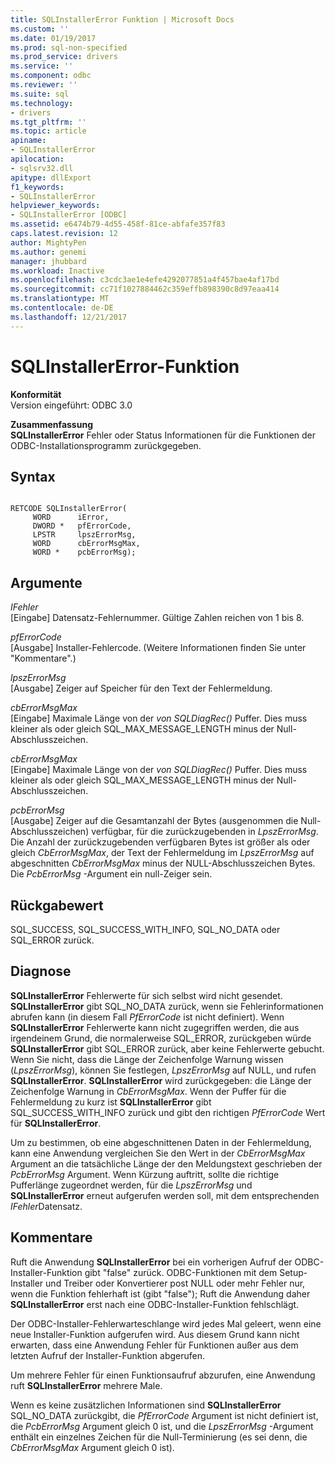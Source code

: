 ```yaml
---
title: SQLInstallerError Funktion | Microsoft Docs
ms.custom: ''
ms.date: 01/19/2017
ms.prod: sql-non-specified
ms.prod_service: drivers
ms.service: ''
ms.component: odbc
ms.reviewer: ''
ms.suite: sql
ms.technology:
- drivers
ms.tgt_pltfrm: ''
ms.topic: article
apiname:
- SQLInstallerError
apilocation:
- sqlsrv32.dll
apitype: dllExport
f1_keywords:
- SQLInstallerError
helpviewer_keywords:
- SQLInstallerError [ODBC]
ms.assetid: e6474b79-4d55-458f-81ce-abfafe357f83
caps.latest.revision: 12
author: MightyPen
ms.author: genemi
manager: jhubbard
ms.workload: Inactive
ms.openlocfilehash: c3cdc3ae1e4efe4292077851a4f457bae4af17bd
ms.sourcegitcommit: cc71f1027884462c359effb898390c8d97eaa414
ms.translationtype: MT
ms.contentlocale: de-DE
ms.lasthandoff: 12/21/2017
---
```

# <a name="sqlinstallererror-function"></a>SQLInstallerError-Funktion
**Konformität**  
 Version eingeführt: ODBC 3.0  
  
 **Zusammenfassung**  
 **SQLInstallerError** Fehler oder Status Informationen für die Funktionen der ODBC-Installationsprogramm zurückgegeben.  
  
## <a name="syntax"></a>Syntax  
  
```  
  
RETCODE SQLInstallerError(  
     WORD      iError,  
     DWORD *   pfErrorCode,  
     LPSTR     lpszErrorMsg,  
     WORD      cbErrorMsgMax,  
     WORD *    pcbErrorMsg);  
```  
  
## <a name="arguments"></a>Argumente  
 *IFehler*  
 [Eingabe] Datensatz-Fehlernummer. Gültige Zahlen reichen von 1 bis 8.  
  
 *pfErrorCode*  
 [Ausgabe] Installer-Fehlercode. (Weitere Informationen finden Sie unter "Kommentare".)  
  
 *lpszErrorMsg*  
 [Ausgabe] Zeiger auf Speicher für den Text der Fehlermeldung.  
  
 *cbErrorMsgMax*  
 [Eingabe] Maximale Länge von der *von SQLDiagRec()* Puffer. Dies muss kleiner als oder gleich SQL_MAX_MESSAGE_LENGTH minus der Null-Abschlusszeichen.  
  
 *cbErrorMsgMax*  
 [Eingabe] Maximale Länge von der *von SQLDiagRec()* Puffer. Dies muss kleiner als oder gleich SQL_MAX_MESSAGE_LENGTH minus der Null-Abschlusszeichen.  
  
 *pcbErrorMsg*  
 [Ausgabe] Zeiger auf die Gesamtanzahl der Bytes (ausgenommen die Null-Abschlusszeichen) verfügbar, für die zurückzugebenden in *LpszErrorMsg*. Die Anzahl der zurückzugebenden verfügbaren Bytes ist größer als oder gleich *CbErrorMsgMax*, der Text der Fehlermeldung im *LpszErrorMsg* auf abgeschnitten *CbErrorMsgMax* minus der NULL-Abschlusszeichen Bytes. Die *PcbErrorMsg* -Argument ein null-Zeiger sein.  
  
## <a name="returns"></a>Rückgabewert  
 SQL_SUCCESS, SQL_SUCCESS_WITH_INFO, SQL_NO_DATA oder SQL_ERROR zurück.  
  
## <a name="diagnostics"></a>Diagnose  
 **SQLInstallerError** Fehlerwerte für sich selbst wird nicht gesendet. **SQLInstallerError** gibt SQL_NO_DATA zurück, wenn sie Fehlerinformationen abrufen kann (in diesem Fall *PfErrorCode* ist nicht definiert). Wenn **SQLInstallerError** Fehlerwerte kann nicht zugegriffen werden, die aus irgendeinem Grund, die normalerweise SQL_ERROR, zurückgeben würde **SQLInstallerError** gibt SQL_ERROR zurück, aber keine Fehlerwerte gebucht. Wenn Sie nicht, dass die Länge der Zeichenfolge Warnung wissen (*LpszErrorMsg*), können Sie festlegen, *LpszErrorMsg* auf NULL, und rufen **SQLInstallerError**. **SQLInstallerError** wird zurückgegeben: die Länge der Zeichenfolge Warnung in *CbErrorMsgMax*. Wenn der Puffer für die Fehlermeldung zu kurz ist **SQLInstallerError** gibt SQL_SUCCESS_WITH_INFO zurück und gibt den richtigen *PfErrorCode* Wert für **SQLInstallerError**.  
  
 Um zu bestimmen, ob eine abgeschnittenen Daten in der Fehlermeldung, kann eine Anwendung vergleichen Sie den Wert in der *CbErrorMsgMax* Argument an die tatsächliche Länge der den Meldungstext geschrieben der *PcbErrorMsg* Argument. Wenn Kürzung auftritt, sollte die richtige Pufferlänge zugeordnet werden, für die *LpszErrorMsg* und **SQLInstallerError** erneut aufgerufen werden soll, mit dem entsprechenden *IFehler*Datensatz.  
  
## <a name="comments"></a>Kommentare  
 Ruft die Anwendung **SQLInstallerError** bei ein vorherigen Aufruf der ODBC-Installer-Funktion gibt "false" zurück. ODBC-Funktionen mit dem Setup-Installer und Treiber oder Konvertierer post NULL oder mehr Fehler nur, wenn die Funktion fehlerhaft ist (gibt "false"); Ruft die Anwendung daher **SQLInstallerError** erst nach eine ODBC-Installer-Funktion fehlschlägt.  
  
 Der ODBC-Installer-Fehlerwarteschlange wird jedes Mal geleert, wenn eine neue Installer-Funktion aufgerufen wird. Aus diesem Grund kann nicht erwarten, dass eine Anwendung Fehler für Funktionen außer aus dem letzten Aufruf der Installer-Funktion abgerufen.  
  
 Um mehrere Fehler für einen Funktionsaufruf abzurufen, eine Anwendung ruft **SQLInstallerError** mehrere Male.  
  
 Wenn es keine zusätzlichen Informationen sind **SQLInstallerError** SQL_NO_DATA zurückgibt, die *PfErrorCode* Argument ist nicht definiert ist, die *PcbErrorMsg* Argument gleich 0 ist, und die *LpszErrorMsg* -Argument enthält ein einzelnes Zeichen für die Null-Terminierung (es sei denn, die *CbErrorMsgMax* Argument gleich 0 ist).
